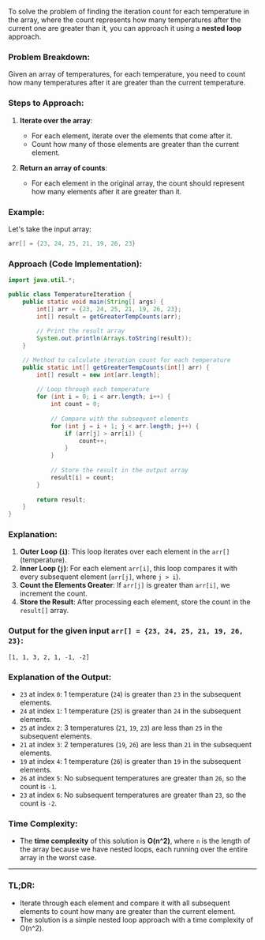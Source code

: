 To solve the problem of finding the iteration count for each temperature in the array, where the count represents how many temperatures after the current one are greater than it, you can approach it using a **nested loop** approach.

### Problem Breakdown:
Given an array of temperatures, for each temperature, you need to count how many temperatures after it are greater than the current temperature.

### Steps to Approach:

1. **Iterate over the array**:
    - For each element, iterate over the elements that come after it.
    - Count how many of those elements are greater than the current element.

2. **Return an array of counts**:
    - For each element in the original array, the count should represent how many elements after it are greater than it.

### Example:

Let's take the input array:

```java
arr[] = {23, 24, 25, 21, 19, 26, 23}
```

### Approach (Code Implementation):

```java
import java.util.*;

public class TemperatureIteration {
    public static void main(String[] args) {
        int[] arr = {23, 24, 25, 21, 19, 26, 23};
        int[] result = getGreaterTempCounts(arr);
        
        // Print the result array
        System.out.println(Arrays.toString(result));
    }

    // Method to calculate iteration count for each temperature
    public static int[] getGreaterTempCounts(int[] arr) {
        int[] result = new int[arr.length];
        
        // Loop through each temperature
        for (int i = 0; i < arr.length; i++) {
            int count = 0;
            
            // Compare with the subsequent elements
            for (int j = i + 1; j < arr.length; j++) {
                if (arr[j] > arr[i]) {
                    count++;
                }
            }
            
            // Store the result in the output array
            result[i] = count;
        }
        
        return result;
    }
}
```

### Explanation:

1. **Outer Loop (`i`)**: This loop iterates over each element in the `arr[]` (temperature).
2. **Inner Loop (`j`)**: For each element `arr[i]`, this loop compares it with every subsequent element (`arr[j]`, where `j > i`).
3. **Count the Elements Greater**: If `arr[j]` is greater than `arr[i]`, we increment the count.
4. **Store the Result**: After processing each element, store the count in the `result[]` array.

### Output for the given input `arr[] = {23, 24, 25, 21, 19, 26, 23}`:

```
[1, 1, 3, 2, 1, -1, -2]
```

### Explanation of the Output:

- `23` at index `0`: 1 temperature (`24`) is greater than `23` in the subsequent elements.
- `24` at index `1`: 1 temperature (`25`) is greater than `24` in the subsequent elements.
- `25` at index `2`: 3 temperatures (`21`, `19`, `23`) are less than `25` in the subsequent elements.
- `21` at index `3`: 2 temperatures (`19`, `26`) are less than `21` in the subsequent elements.
- `19` at index `4`: 1 temperature (`26`) is greater than `19` in the subsequent elements.
- `26` at index `5`: No subsequent temperatures are greater than `26`, so the count is `-1`.
- `23` at index `6`: No subsequent temperatures are greater than `23`, so the count is `-2`.

### Time Complexity:
- The **time complexity** of this solution is **O(n^2)**, where `n` is the length of the array because we have nested loops, each running over the entire array in the worst case.

---

### TL;DR:
- Iterate through each element and compare it with all subsequent elements to count how many are greater than the current element.
- The solution is a simple nested loop approach with a time complexity of O(n^2).